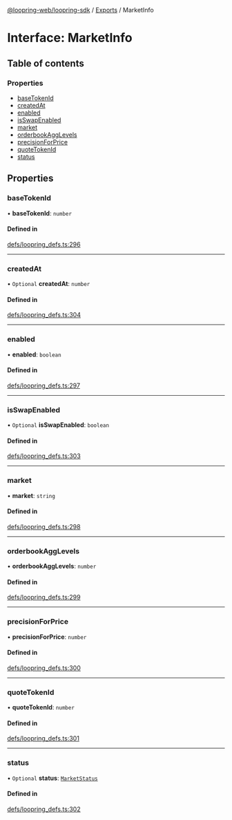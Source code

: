 [@loopring-web/loopring-sdk](../README.md) / [Exports](../modules.md) / MarketInfo

# Interface: MarketInfo

## Table of contents

### Properties

- [baseTokenId](MarketInfo.md#basetokenid)
- [createdAt](MarketInfo.md#createdat)
- [enabled](MarketInfo.md#enabled)
- [isSwapEnabled](MarketInfo.md#isswapenabled)
- [market](MarketInfo.md#market)
- [orderbookAggLevels](MarketInfo.md#orderbookagglevels)
- [precisionForPrice](MarketInfo.md#precisionforprice)
- [quoteTokenId](MarketInfo.md#quotetokenid)
- [status](MarketInfo.md#status)

## Properties

### baseTokenId

• **baseTokenId**: `number`

#### Defined in

[defs/loopring_defs.ts:296](https://github.com/Loopring/loopring_sdk/blob/1830d54/src/defs/loopring_defs.ts#L296)

___

### createdAt

• `Optional` **createdAt**: `number`

#### Defined in

[defs/loopring_defs.ts:304](https://github.com/Loopring/loopring_sdk/blob/1830d54/src/defs/loopring_defs.ts#L304)

___

### enabled

• **enabled**: `boolean`

#### Defined in

[defs/loopring_defs.ts:297](https://github.com/Loopring/loopring_sdk/blob/1830d54/src/defs/loopring_defs.ts#L297)

___

### isSwapEnabled

• `Optional` **isSwapEnabled**: `boolean`

#### Defined in

[defs/loopring_defs.ts:303](https://github.com/Loopring/loopring_sdk/blob/1830d54/src/defs/loopring_defs.ts#L303)

___

### market

• **market**: `string`

#### Defined in

[defs/loopring_defs.ts:298](https://github.com/Loopring/loopring_sdk/blob/1830d54/src/defs/loopring_defs.ts#L298)

___

### orderbookAggLevels

• **orderbookAggLevels**: `number`

#### Defined in

[defs/loopring_defs.ts:299](https://github.com/Loopring/loopring_sdk/blob/1830d54/src/defs/loopring_defs.ts#L299)

___

### precisionForPrice

• **precisionForPrice**: `number`

#### Defined in

[defs/loopring_defs.ts:300](https://github.com/Loopring/loopring_sdk/blob/1830d54/src/defs/loopring_defs.ts#L300)

___

### quoteTokenId

• **quoteTokenId**: `number`

#### Defined in

[defs/loopring_defs.ts:301](https://github.com/Loopring/loopring_sdk/blob/1830d54/src/defs/loopring_defs.ts#L301)

___

### status

• `Optional` **status**: [`MarketStatus`](../enums/MarketStatus.md)

#### Defined in

[defs/loopring_defs.ts:302](https://github.com/Loopring/loopring_sdk/blob/1830d54/src/defs/loopring_defs.ts#L302)
